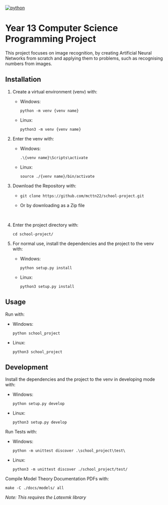 [![python](https://img.shields.io/badge/Python-3-3776AB.svg?style=flat&logo=python&logoColor=white)](https://www.python.org)

# Year 13 Computer Science Programming Project

This project focuses on image recognition, by creating Artificial Neural Networks from scratch and applying them to problems, such as recognising numbers from images.

## Installation

1. Create a virtual environment (venv) with:
   - Windows:
     ```
     python -m venv {venv name}
     ```
   - Linux:
     ```
     python3 -m venv {venv name}
     ```

2. Enter the venv with:
   - Windows:
     ```
     .\{venv name}\Scripts\activate
     ```
   - Linux:
     ```
     source ./{venv name}/bin/activate
     ```

3. Download the Repository with:

   - ```
     git clone https://github.com/mcttn22/school-project.git
     ```
   - Or by downloading as a Zip file

</br>

4. Enter the project directory with:
   ```
   cd school-project/
   ```

5. For normal use, install the dependencies and the project to the venv with:
   - Windows:
     ```
     python setup.py install
     ```
   - Linux:
     ```
     python3 setup.py install
     ```

## Usage

Run with:
- Windows:
  ```
  python school_project
  ```
- Linux:
  ```
  python3 school_project
  ```

## Development

Install the dependencies and the project to the venv in developing mode with:
- Windows:
  ```
  python setup.py develop
  ```
- Linux:
  ```
  python3 setup.py develop
  ```

Run Tests with:
- Windows:
  ```
  python -m unittest discover .\school_project\test\
  ```
- Linux:
  ```
  python3 -m unittest discover ./school_project/test/
  ```

Compile Model Theory Documentation PDFs with:
```
make -C ./docs/models/ all
```
*Note: This requires the Latexmk library*